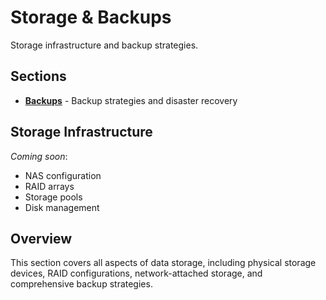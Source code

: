 # Storage & Backups

Storage infrastructure and backup strategies.

## Sections

- **[Backups](backups.md)** - Backup strategies and disaster recovery

## Storage Infrastructure

*Coming soon*:
- NAS configuration
- RAID arrays
- Storage pools
- Disk management

## Overview

This section covers all aspects of data storage, including physical storage devices, RAID configurations, network-attached storage, and comprehensive backup strategies.
